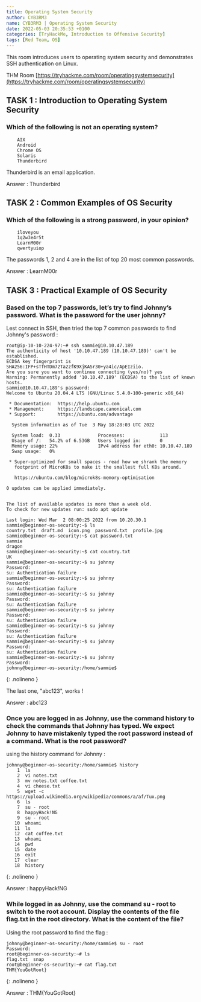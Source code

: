 ```yaml
---
title: Operating System Security
author: CYB3RM3
name: CYB3RM3 | Operating System Security
date: 2022-05-03 20:35:53 +0100
categories: [TryHackMe, Introduction to Offensive Security]
tags: [Red Team, OS]
---
```


This room introduces users to operating system security and demonstrates SSH authentication on Linux.

THM Room [https://tryhackme.com/room/operatingsystemsecurity](https://tryhackme.com/room/operatingsystemsecurity)


## TASK 1 : Introduction to Operating System Security 
### Which of the following is not an operating system?
        AIX
        Android
        Chrome OS
        Solaris
        Thunderbird

Thunderbird is an email application.

Answer : Thunderbird

## TASK 2 : Common Examples of OS Security 
### Which of the following is a strong password, in your opinion?
        iloveyou
        1q2w3e4r5t
        LearnM00r
        qwertyuiop

The passwords 1, 2 and 4 are in the list of top 20 most common passwords.

Answer : LearnM00r

## TASK 3 : Practical Example of OS Security 

### Based on the top 7 passwords, let’s try to find Johnny’s password. What is the password for the user johnny?

Lest connect in SSH, then tried the top 7 common passwords to find Johnny's password :

```console
root@ip-10-10-224-97:~# ssh sammie@10.10.47.189
The authenticity of host '10.10.47.189 (10.10.47.189)' can't be established.
ECDSA key fingerprint is SHA256:IFP+sTfHTDm72Ta2zfK9XjKASr30+ya4ic/ApEIziio.
Are you sure you want to continue connecting (yes/no)? yes
Warning: Permanently added '10.10.47.189' (ECDSA) to the list of known hosts.
sammie@10.10.47.189's password: 
Welcome to Ubuntu 20.04.4 LTS (GNU/Linux 5.4.0-100-generic x86_64)

 * Documentation:  https://help.ubuntu.com
 * Management:     https://landscape.canonical.com
 * Support:        https://ubuntu.com/advantage

  System information as of Tue  3 May 18:28:03 UTC 2022

  System load:  0.33              Processes:             113
  Usage of /:   54.2% of 6.53GB   Users logged in:       0
  Memory usage: 22%               IPv4 address for eth0: 10.10.47.189
  Swap usage:   0%

 * Super-optimized for small spaces - read how we shrank the memory
   footprint of MicroK8s to make it the smallest full K8s around.

   https://ubuntu.com/blog/microk8s-memory-optimisation

0 updates can be applied immediately.


The list of available updates is more than a week old.
To check for new updates run: sudo apt update

Last login: Wed Mar  2 08:00:25 2022 from 10.20.30.1
sammie@beginner-os-security:~$ ls
country.txt  draft.md  icon.png  password.txt  profile.jpg
sammie@beginner-os-security:~$ cat password.txt 
sammie
dragon
sammie@beginner-os-security:~$ cat country.txt 
UK
sammie@beginner-os-security:~$ su johnny
Password: 
su: Authentication failure
sammie@beginner-os-security:~$ su johnny
Password: 
su: Authentication failure
sammie@beginner-os-security:~$ su johnny
Password: 
su: Authentication failure
sammie@beginner-os-security:~$ su johnny
Password: 
su: Authentication failure
sammie@beginner-os-security:~$ su johnny
Password: 
su: Authentication failure
sammie@beginner-os-security:~$ su johnny
Password: 
su: Authentication failure
sammie@beginner-os-security:~$ su johnny
Password: 
johnny@beginner-os-security:/home/sammie$ 
```
{: .nolineno }

The last one, "abc123", works !

Answer : abc123

### Once you are logged in as Johnny, use the command history to check the commands that Johnny has typed. We expect Johnny to have mistakenly typed the root password instead of a command. What is the root password?

using the history command for Johnny :

```console
johnny@beginner-os-security:/home/sammie$ history
    1  ls
    2  vi notes.txt
    3  mv notes.txt coffee.txt
    4  vi cheese.txt
    5  wget -c https://upload.wikimedia.org/wikipedia/commons/a/af/Tux.png
    6  ls
    7  su - root
    8  happyHack!NG
    9  su - root
   10  whoami
   11  ls
   12  cat coffee.txt 
   13  whoami
   14  pwd
   15  date
   16  exit
   17  clear
   18  history
```
{: .nolineno }

Answer : happyHack!NG

### While logged in as Johnny, use the command su - root to switch to the root account. Display the contents of the file flag.txt in the root directory. What is the content of the file?

Using the root password to find the flag :

```console
johnny@beginner-os-security:/home/sammie$ su - root
Password: 
root@beginner-os-security:~# ls
flag.txt  snap
root@beginner-os-security:~# cat flag.txt 
THM{YouGotRoot}
```
{: .nolineno }

Answer : THM{YouGotRoot}